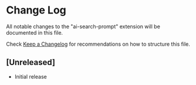 # Change Log

All notable changes to the "ai-search-prompt" extension will be documented in this file.

Check [Keep a Changelog](http://keepachangelog.com/) for recommendations on how to structure this file.

## [Unreleased]

- Initial release